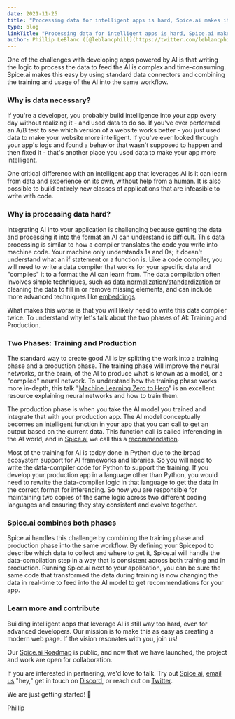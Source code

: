 ```yaml
---
date: 2021-11-25
title: "Processing data for intelligent apps is hard, Spice.ai makes it easy"
type: blog
linkTitle: "Processing data for intelligent apps is hard, Spice.ai makes it easy"
author: Phillip LeBlanc ([@leblancphill](https://twitter.com/leblancphill))
---
```


One of the challenges with developing apps powered by AI is that writing the logic to process the data to feed the AI is complex and time-consuming. Spice.ai makes this easy by using standard data connectors and combining the training and usage of the AI into the same workflow.

### Why is data necessary?

If you're a developer, you probably build intelligence into your app every day without realizing it - and used data to do so. If you've ever performed an A/B test to see which version of a website works better - you just used data to make your website more intelligent. If you've ever looked through your app's logs and found a behavior that wasn't supposed to happen and then fixed it - that's another place you used data to make your app more intelligent.

One critical difference with an intelligent app that leverages AI is it can learn from data and experience on its own, without help from a human. It is also possible to build entirely new classes of applications that are infeasible to write with code.

### Why is processing data hard?

Integrating AI into your application is challenging because getting the data and processing it into the format an AI can understand is difficult. This data processing is similar to how a compiler translates the code you write into machine code. Your machine only understands 1s and 0s; it doesn't understand what an if statement or a function is. Like a code compiler, you will need to write a data compiler that works for your specific data and "compiles" it to a format the AI can learn from. The data compilation often involves simple techniques, such as [data normalization/standardization](https://deepchecks.com/glossary/normalization-in-machine-learning/) or cleaning the data to fill in or remove missing elements, and can include more advanced techniques like [embeddings](https://www.toptal.com/machine-learning/embeddings-in-machine-learning).

What makes this worse is that you will likely need to write this data compiler twice. To understand why let's talk about the two phases of AI: Training and Production.

### Two Phases: Training and Production

The standard way to create good AI is by splitting the work into a training phase and a production phase. The training phase will improve the neural networks, or the brain, of the AI to produce what is known as a model, or a "compiled" neural network. To understand how the training phase works more in-depth, this talk "[Machine Learning Zero to Hero](https://www.youtube.com/watch?v=VwVg9jCtqaU)" is an excellent resource explaining neural networks and how to train them.

The production phase is when you take the AI model you trained and integrate that with your production app. The AI model conceptually becomes an intelligent function in your app that you can call to get an output based on the current data. This function call is called inferencing in the AI world, and in [Spice.ai](http://Spice.ai) we call this a [recommendation](https://docs.spiceai.org/concepts/recommendations/).

Most of the training for AI is today done in Python due to the broad ecosystem support for AI frameworks and libraries. So you will need to write the data-compiler code for Python to support the training. If you develop your production app in a language other than Python, you would need to rewrite the data-compiler logic in that language to get the data in the correct format for inferencing. So now you are responsible for maintaining two copies of the same logic across two different coding languages and ensuring they stay consistent and evolve together.

### Spice.ai combines both phases

Spice.ai handles this challenge by combining the training phase and production phase into the same workflow. By defining your Spicepod to describe which data to collect and where to get it, Spice.ai will handle the data-compilation step in a way that is consistent across both training and in production. Running Spice.ai next to your application, you can be sure the same code that transformed the data during training is now changing the data in real-time to feed into the AI model to get recommendations for your app.

### Learn more and contribute

Building intelligent apps that leverage AI is still way too hard, even for advanced developers. Our mission is to make this as easy as creating a modern web page. If the vision resonates with you, join us!

Our [Spice.ai Roadmap](https://github.com/spiceai/spiceai/blob/trunk/docs/ROADMAP.md) is public, and now that we have launched, the project and work are open for collaboration.

If you are interested in partnering, we'd love to talk. Try out [Spice.ai](https://spiceai.org), [email us](mailto:hey@spiceai.io) "hey," get in touch on [Discord](https://discord.gg/kZnTfneP5u), or reach out on [Twitter](https://twitter.com/SpiceAIHQ).

We are just getting started! 🚀

Phillip
